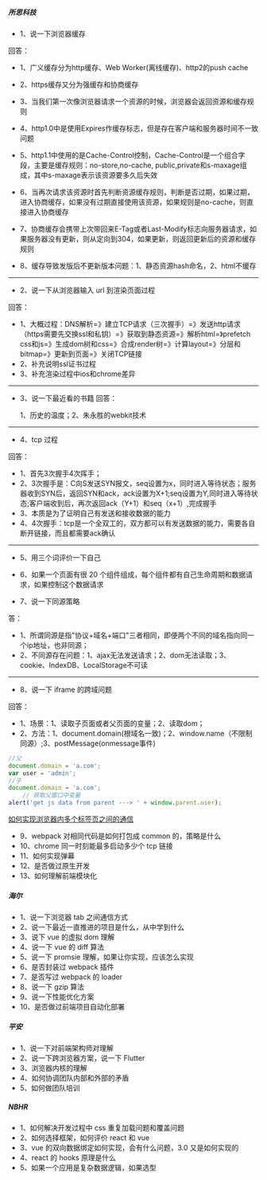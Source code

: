 ##### 所思科技

- 1、说一下浏览器缓存

回答：
- 1、广义缓存分为http缓存、Web Worker(离线缓存)、http2的push cache
- 2、https缓存又分为强缓存和协商缓存
- 3、当我们第一次像浏览器请求一个资源的时候，浏览器会返回资源和缓存规则
- 4、http1.0中是使用Expires作缓存标志，但是存在客户端和服务器时间不一致问题
- 5、http1.1中使用的是Cache-Control控制，Cache-Control是一个组合字段，主要是缓存规则：no-store,no-cache,
public,private和s-maxage组成，其中s-maxage表示该资源要多久后失效
- 6、当再次请求该资源时首先判断资源缓存规则，判断是否过期，如果过期，进入协商缓存，如果没有过期直接使用该资源，如果规则是no-cache，则直接进入协商缓存
- 7、协商缓存会携带上次带回来E-Tag或者Last-Modify标志向服务器请求，如果服务器没有更新，则从定向到304，如果更新，则返回更新后的资源和缓存规则

- 8、缓存导致发版后不更新版本问题：1、静态资源hash命名，2、html不缓存
---

 
- 2、说一下从浏览器输入 url 到渲染页面过程

回答：
  - 1、大概过程：DNS解析=》建立TCP请求（三次握手）=》发送http请求（https需要先交换ssl和私钥）=》获取到静态资源=》解析html=》prefetch css和js=》生成dom树和css=》合成render树=》计算layout=》分层和bitmap=》更新到页面=》关闭TCP链接
  - 2、补充说明ssl证书过程
  - 3、补充渲染过程中ios和chrome差异


---


- 3、说一下最近看的书籍
回答：

  1、历史的温度；2、朱永胜的webkit技术
---

- 4、tcp 过程

回答：
- 1、首先3次握手4次挥手；
- 2、3次握手是：C向S发送SYN报文，seq设置为x，同时进入等待状态；服务器收到SYN后，返回SYN和ack，ack设置为X+1;seq设置为Y,同时进入等待状态;客户端收到后，再次返回ack（Y+1）和seq（x+1）,完成握手
- 3、本质是为了证明自己有发送和接收数据的能力
- 4、4次握手：tcp是一个全双工的，双方都可以有发送数据的能力，需要各自断开链接，而且都需要ack确认
---

- 5、用三个词评价一下自己

- 6、如果一个页面有很 20 个组件组成，每个组件都有自己生命周期和数据请求，如果控制这个数据请求
- 7、说一下同源策略

答：
- 1、所谓同源是指"协议+域名+端口"三者相同，即便两个不同的域名指向同一个ip地址，也非同源；
- 2、不同源存在问题：1、ajax无法发送请求；2、dom无法读取；3、cookie、IndexDB、LocalStorage不可读
---

- 8、说一下 iframe 的跨域问题


回答：
- 1、场景：1、读取子页面或者父页面的变量；2、读取dom；
- 2、方法：1、document.domain(根域名一致)；2、window.name（不限制同源）;3、postMessage(onmessage事件)
```js
//父
document.domain = 'a.com';
var user = 'admin';
//子
document.domain = 'a.com';
    // 获取父窗口中变量
alert('get js data from parent ---> ' + window.parent.user);
```
[如何实现浏览器内多个标签页之间的通信](https://juejin.cn/post/6844904125998563342#heading-64)



- 9、webpack 对相同代码是如何打包成 common 的，策略是什么
- 10、chrome 同一时刻能最多启动多少个 tcp 链接
- 11、如何实现弹幕
- 12、是否做过原生开发
- 13、如何理解前端模块化


##### 海尔

- 1、说一下浏览器 tab 之间通信方式
- 2、说一下最近一直推进的项目是什么，从中学到什么
- 3、说下 vue 的虚拟 dom 理解
- 4、说一下 vue 的 diff 算法
- 5、说一下 promsie 理解，如果让你实现，应该怎么实现
- 6、是否封装过 webpack 插件
- 7、是否写过 webpack 的 loader
- 8、说一下 gzip 算法
- 9、说一下性能优化方案
- 10、是否做过前端项目自动化部署

##### 平安

- 1、说一下对前端架构师对理解
- 2、说一下跨浏览器方案，说一下 Flutter
- 3、浏览器内核的理解
- 4、如何协调团队内部和外部的矛盾
- 5、如何做团队培训

##### NBHR

- 1、如何解决开发过程中 css 重复加载问题和覆盖问题
- 2、如何选择框架，如何评价 react 和 vue
- 3、vue 的双向数据绑定如何实现，会有什么问题，3.0 又是如何实现的
- 4、react 的 hooks 原理是什么
- 5、如果一个应用是复杂数据逻辑，如果选型
